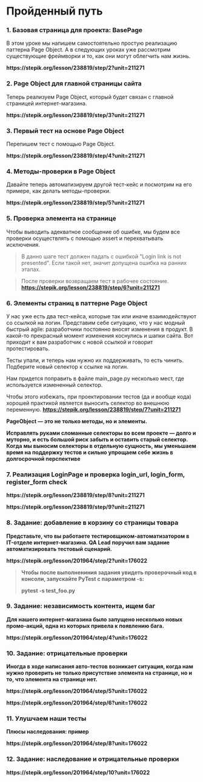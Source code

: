 # Пройденный путь #
### 1. Базовая страница для проекта: BasePage ###
<p>В этом уроке мы напишем самостоятельно простую реализацию паттерна Page Object. А в следующих уроках уже рассмотрим существующие фреймворки и то, как они могут облегчить нам жизнь.</p>
<b>https://stepik.org/lesson/238819/step/2?unit=211271</b>

### 2. Page Object для главной страницы сайта ###
<p>Теперь реализуем Page Object, который будет связан с главной страницей интернет-магазина.</p> 
<b>https://stepik.org/lesson/238819/step/3?unit=211271</b>

### 3. Первый тест на основе Page Object ###
<p>Перепишем тест с помощью Page Object.</p>
<b>https://stepik.org/lesson/238819/step/4?unit=211271</b>

### 4. Методы-проверки в Page Object ###
<p>Давайте теперь автоматизируем другой тест-кейс и посмотрим на его примере, как делать методы-проверки. </p>
<b>https://stepik.org/lesson/238819/step/5?unit=211271</b>

### 5. Проверка элемента на странице ###
<p>Чтобы выводить адекватное сообщение об ошибке, мы будем все проверки осуществлять с помощью assert и перехватывать исключения.</p>

>В данно шаге тест должен падать с ошибкой "Login link is not presented". Если такой нет, значит допущена ошибка на ранних этапах.

>После проверки возвращаем тест в рабочее состояние.
<b>https://stepik.org/lesson/238819/step/6?unit=211271</b>

### 6. Элементы страниц в паттерне Page Object ###
У нас уже есть два тест-кейса, которые так или иначе взаимодействуют со ссылкой на логин. Представим себе ситуацию, что у нас модный быстрый agile: разработчики постоянно вносят изменения в продукт. В какой-то прекрасный момент изменения коснулись и шапки сайта. Вот приходит к вам разработчик с новой ссылкой и говорит протестировать.

Тесты упали, и теперь нам нужно их поддерживать, то есть чинить. Подберите новый селектор к ссылке на логин. 

Нам придется поправить в файле main_page.py несколько мест, где используется измененный селектор. 

Чтобы этого избежать, при проектировании тестов (да и вообще кода) хорошей практикой является выносить селектор во внешнюю переменную.
<b>https://stepik.org/lesson/238819/step/7?unit=211271<b>

<p><b>PageObject — это не только методы, но и элементы.</b></p>  

<p>Исправлять руками сломанные селекторы во всем проекте — долго и муторно, и есть большой риск забыть и оставить старый селектор. Когда мы выносим селекторы в отдельную сущность, мы уменьшаем время на поддержку тестов и сильно упрощаем себе жизнь в долгосрочной перспективе</p>

### 7. Реализация LoginPage и проверка login_url, login_form, register_form check ###

<p><b>https://stepik.org/lesson/238819/step/8?unit=211271</b></p>
<p><b>https://stepik.org/lesson/238819/step/9?unit=211271</b></p>

### 8. Задание: добавление в корзину со страницы товара ###

Представьте, что вы работаете тестировщиком-автоматизатором в IT-отделе интернет-магазина. QA Lead поручил вам задание автоматизировать тестовый сценарий.

<p><b>https://stepik.org/lesson/201964/step/2?unit=176022</b></p>

>Чтобы после выполнениния задания увидеть проверочный код в консоли, запускайте PyTest с параметром -s:
>
>pytest -s test_foo.py

### 9. Задание: независимость контента, ищем баг ###
Для нашего интернет-магазина было запущено несколько новых промо-акций, одна из которых привела к появлению бага.

<p><b>https://stepik.org/lesson/201964/step/4?unit=176022</b></p>

### 10. Задание: отрицательные проверки ###
Иногда в ходе написания авто-тестов возникает ситуация, когда нам нужно проверить не только присутствие элемента на странице, но и то, что элемента на странице нет.

<p><b>https://stepik.org/lesson/201964/step/5?unit=176022</b></p>
<p><b>https://stepik.org/lesson/201964/step/6?unit=176022</b></p>

### 11. Улушчаем наши тесты ###
Плюсы наследования: пример

<p><b>https://stepik.org/lesson/201964/step/8?unit=176022</b></p>

### 12. Задание: наследование и отрицательные проверки ###
<p><b>https://stepik.org/lesson/201964/step/10?unit=176022</b></p>


